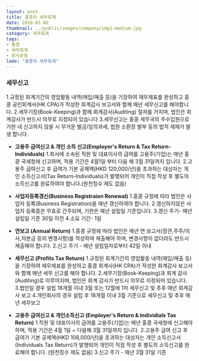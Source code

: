 ```yaml
---
layout: post
title: 홍콩의 세무회계
date: 2016-01-02
thumbnail: ../public/images/company/img1-medium.jpg
category: 세무회계
tags:
- 홍콩
- 세무회계
- 회사운영
lede: "홍콩의 세무회계"
---
```


### 세무신고
 1.규정된 회계기간의 영업활동 내역(매입/매출 등)을 기장하여 재무제표를 완성하고 홍콩 공인회계사(HK CPA)가 작성한 회계감사 보고서와 함께 매년 세무신고를 해야합니다.
 2.세무기장(Book-Keeping)과 함께 회계감사(Auditing) 절차를 거치며, 법인은 회계감사가 반드시 의무로 지정되어 있습니다
 3.세무신고는 홍콩 세무국의 주수입원으로 기한 내 신고하지 않을 시 무거운 벌금/임의과세, 법원 소환장 발부 등의 법적 제재가 발생 합니다.

- **고용주 급여신고 & 개인 소득 신고(Employer's Return & Tax Return-Individuals)**
1.회사에 소속된 직원 및 대표이사의 급여를 고용주(기업)는 매년 홍콩 국세청에 신고하며, 적용 기간은 4월1일 부터 다음 해 3월 31일까지 입니다.
2.고용주 급여신고 후 급여가 기본 공제액(HKD 120,000/년)을 초과하는 대상자는 개인 소득신고서(Tax Return-Individuals)가 발행되어 개인이 직접 작성 후 별도의 소득신고를 완료하여야 합니다.(원천징수 제도 없음)

- **사업자등록갱신(Business Registraion Renewal)**
1.홍콩 규정에 따라 법인은 사업자 등록(Business Registration)을 매년 갱신하여야 합니다.
2.갱신하지않은 사업자 등록증은 무효로 간주되며, 기한은 매년 설립일 기준입니다.
3.갱신 주기- 매년 설립일 기준 30일 이전
4.소요 기간- 1일

- **연보고 (Annual Return)**
1.홍콩 규정에 따라 법인은 매년 연 보고서(정관,주주/이사,자본금 등의 변경사항)를 작성하여 제출해야 하며, 변경사항이 없더라도 반드시 제출해야 합니다.
2.신고 주기 - 매년 설립일자로부터 42일 이내

- **세무신고 (Profits Tax Return)**
1.규정된 회계기간의 영업활동 내역(매입/매출 등)을 기장하여 재무제표를 완성하고 홍콩 회계사(HK CPA)가 작성한 회계감사 보고서와 함께 매년 세무 신고를 해야 합니다.
2.세무기장(Book-Keeping)과 회계 감사(Auditing)로 이루어지며, 법인은 회계 감사가 반드시 의무로 지정되어 있습니다.
3.법인일 경우 설립 18개월 이내 3월 또는 12월에 1차 세무신고 및 추후 매년 회계감사 보고
4.개인회사의 경우 설립 후 18개월 이내 3월 기준으로 세무신고 및 추후 매년 세무보고

- **고용주 급여신고 & 개인소득신고 (Employer's Return & Individials Tax Return)**
1.직원 및 대표이사의 급여를 고용주(기업)는 매년 홍콩 국세청에 신고해야하며, 적용 기간은 4월 1일 ~ 다음해 3월 31일까지 입니다.
2.고용주 급여 신고 후 급여가 기본 공제액(HKD 108,000/년)을 초과하는 대상자는 개인 소득신고서(Individuals Tax Return)가 발행되어 개인이 직접 작성 후 별도의 소득신고를 완료해야 합니다. (원천징수 제도 없음)
3.신고 주기 - 매년 3월 31일 기준
